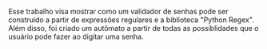 Esse trabalho visa mostrar como um validador de senhas pode ser construído a partir de expressões regulares e a biblioteca "Python Regex". Além disso, foi criado um autômato a partir de todas as possiblidades que o usuário pode fazer ao digitar uma senha.
